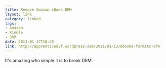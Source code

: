 ```yaml
---
title: Remove Amazon eBook DRM
layout: link
category: linked
tags:
- Amazon
- Kindle
- DRM
date: 2011-01-17T10:39
link: http://apprenticealf.wordpress.com/2011/01/13/ebooks-formats-drm-and-you-%E2%80%94-a-guide-for-the-perplexed/
---
```


It's amazing who simple it is to break DRM.